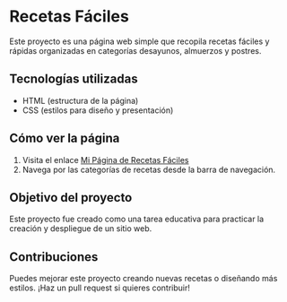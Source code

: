 # Recetas Fáciles

Este proyecto es una página web simple que recopila recetas fáciles y rápidas organizadas en categorías desayunos, almuerzos y postres.

## Tecnologías utilizadas
- HTML (estructura de la página)
- CSS (estilos para diseño y presentación)

## Cómo ver la página
1. Visita el enlace [Mi Página de Recetas Fáciles](httpsagusstauffer.github.iorecetas-faciles)
2. Navega por las categorías de recetas desde la barra de navegación.

## Objetivo del proyecto
Este proyecto fue creado como una tarea educativa para practicar la creación y despliegue de un sitio web.

## Contribuciones
Puedes mejorar este proyecto creando nuevas recetas o diseñando más estilos. ¡Haz un pull request si quieres contribuir!
